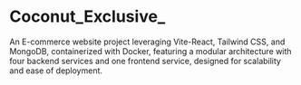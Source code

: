 # Coconut_Exclusive_
An E-commerce website project leveraging Vite-React, Tailwind CSS, and MongoDB, containerized with Docker, featuring a modular architecture with four backend services and one frontend service, designed for scalability and ease of deployment.
